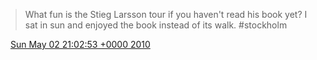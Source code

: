 > What fun is the Stieg Larsson tour if you haven't read his book yet? I sat in sun and enjoyed the book instead of its walk\.  \#stockholm

<img src="../../media/tweet.ico" width="12" /> [Sun May 02 21:02:53 +0000 2010](https://twitter.com/DromerDenker/status/13266065001)